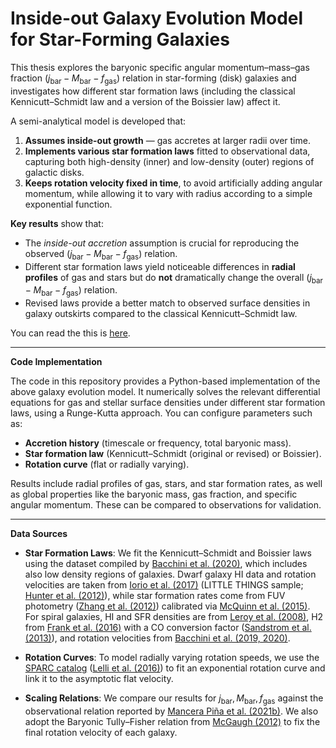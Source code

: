 # Inside-out Galaxy Evolution Model for Star-Forming Galaxies

This thesis explores the baryonic specific angular momentum–mass–gas fraction $(j_{\mathrm{bar}} - M_{\mathrm{bar}} - f_{\mathrm{gas}})$ relation in star-forming (disk) galaxies and investigates how different star formation laws (including the classical Kennicutt–Schmidt law and a version of the Boissier law) affect it.

A semi-analytical model is developed that:
1. **Assumes inside-out growth** — gas accretes at larger radii over time.
2. **Implements various star formation laws** fitted to observational data, capturing both high-density (inner) and low-density (outer) regions of galactic disks.
3. **Keeps rotation velocity fixed in time**, to avoid artificially adding angular momentum, while allowing it to vary with radius according to a simple exponential function.

**Key results** show that:
- The *inside-out accretion* assumption is crucial for reproducing the observed $(j_{\mathrm{bar}} - M_{\mathrm{bar}} - f_{\mathrm{gas}})$ relation.
- Different star formation laws yield noticeable differences in **radial profiles** of gas and stars but do **not** dramatically change the overall $(j_{\mathrm{bar}} - M_{\mathrm{bar}} - f_{\mathrm{gas}})$ relation.
- Revised laws provide a better match to observed surface densities in galaxy outskirts compared to the classical Kennicutt–Schmidt law.

You can read the this is [here](https://fse.studenttheses.ub.rug.nl/33339/).

---

**Code Implementation**

The code in this repository provides a Python-based implementation of the above galaxy evolution model. It numerically solves the relevant differential equations for gas and stellar surface densities under different star formation laws, using a Runge-Kutta approach. You can configure parameters such as:
- **Accretion history** (timescale or frequency, total baryonic mass).
- **Star formation law** (Kennicutt–Schmidt (original or revised) or Boissier).
- **Rotation curve** (flat or radially varying).

Results include radial profiles of gas, stars, and star formation rates, as well as global properties like the baryonic mass, gas fraction, and specific angular momentum. These can be compared to observations for validation.

---

**Data Sources**

- **Star Formation Laws**: We fit the Kennicutt–Schmidt and Boissier laws using the dataset compiled by [Bacchini et al. (2020)](https://ui.adsabs.harvard.edu/abs/2020A%26A...641A..70B/abstract), which includes also low density regions of galaxies. Dwarf galaxy HI data and rotation velocities are taken from [Iorio et al. (2017)](https://ui.adsabs.harvard.edu/abs/2017MNRAS.466.4159I/abstract) (LITTLE THINGS sample; [Hunter et al. (2012)](https://ui.adsabs.harvard.edu/abs/2012AJ....144..134H/abstract)), while star formation rates come from FUV photometry ([Zhang et al. (2012)](https://ui.adsabs.harvard.edu/abs/2012MNRAS.424..665Z/abstract)) calibrated via [McQuinn et al. (2015)](https://ui.adsabs.harvard.edu/abs/2015ApJ...812..158M/abstract). For spiral galaxies, HI and SFR densities are from [Leroy et al. (2008)](https://ui.adsabs.harvard.edu/abs/2008AJ....136.2782L/abstract), H2 from [Frank et al. (2016)](https://ui.adsabs.harvard.edu/abs/2016MNRAS.457.1722F/abstract) with a CO conversion factor ([Sandstrom et al. (2013)](https://ui.adsabs.harvard.edu/abs/2013ApJ...777....5S/abstract)), and rotation velocities from [Bacchini et al. (2019, 2020)](https://ui.adsabs.harvard.edu/abs/2019A%26A...622A..64B/abstract).

- **Rotation Curves**: To model radially varying rotation speeds, we use the [SPARC catalog](https://ui.adsabs.harvard.edu/abs/2016AJ....152..157L/abstract) ([Lelli et al. (2016)](https://ui.adsabs.harvard.edu/abs/2016AJ....152..157L/abstract)) to fit an exponential rotation curve and link it to the asymptotic flat velocity.

- **Scaling Relations**: We compare our results for $j_{\mathrm{bar}}, M_{\mathrm{bar}}, f_{\mathrm{gas}}$ against the observational relation reported by [Mancera Piña et al. (2021b)](https://ui.adsabs.harvard.edu/abs/2021Natur.594..485M/abstract). We also adopt the Baryonic Tully–Fisher relation from [McGaugh (2012)](https://ui.adsabs.harvard.edu/abs/2012AJ....143...40M/abstract) to fix the final rotation velocity of each galaxy.
